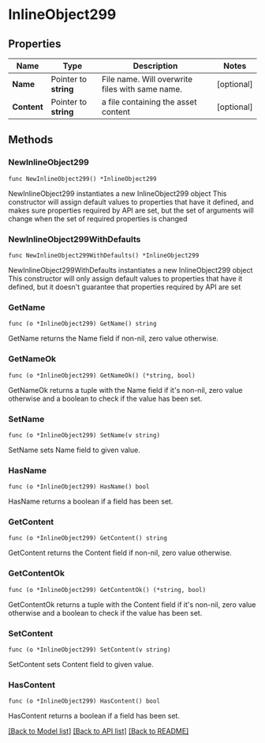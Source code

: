 # InlineObject299

## Properties

Name | Type | Description | Notes
------------ | ------------- | ------------- | -------------
**Name** | Pointer to **string** | File name. Will overwrite files with same name. | [optional] 
**Content** | Pointer to **string** | a file containing the asset content | [optional] 

## Methods

### NewInlineObject299

`func NewInlineObject299() *InlineObject299`

NewInlineObject299 instantiates a new InlineObject299 object
This constructor will assign default values to properties that have it defined,
and makes sure properties required by API are set, but the set of arguments
will change when the set of required properties is changed

### NewInlineObject299WithDefaults

`func NewInlineObject299WithDefaults() *InlineObject299`

NewInlineObject299WithDefaults instantiates a new InlineObject299 object
This constructor will only assign default values to properties that have it defined,
but it doesn't guarantee that properties required by API are set

### GetName

`func (o *InlineObject299) GetName() string`

GetName returns the Name field if non-nil, zero value otherwise.

### GetNameOk

`func (o *InlineObject299) GetNameOk() (*string, bool)`

GetNameOk returns a tuple with the Name field if it's non-nil, zero value otherwise
and a boolean to check if the value has been set.

### SetName

`func (o *InlineObject299) SetName(v string)`

SetName sets Name field to given value.

### HasName

`func (o *InlineObject299) HasName() bool`

HasName returns a boolean if a field has been set.

### GetContent

`func (o *InlineObject299) GetContent() string`

GetContent returns the Content field if non-nil, zero value otherwise.

### GetContentOk

`func (o *InlineObject299) GetContentOk() (*string, bool)`

GetContentOk returns a tuple with the Content field if it's non-nil, zero value otherwise
and a boolean to check if the value has been set.

### SetContent

`func (o *InlineObject299) SetContent(v string)`

SetContent sets Content field to given value.

### HasContent

`func (o *InlineObject299) HasContent() bool`

HasContent returns a boolean if a field has been set.


[[Back to Model list]](../README.md#documentation-for-models) [[Back to API list]](../README.md#documentation-for-api-endpoints) [[Back to README]](../README.md)


